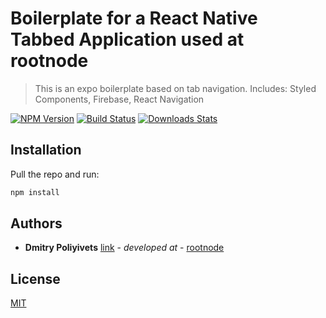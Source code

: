 # Boilerplate for a React Native Tabbed Application used at rootnode
> This is an expo boilerplate based on tab navigation. Includes: Styled Components, Firebase, React Navigation

[![NPM Version][npm-image]][npm-url]
[![Build Status][travis-image]][travis-url]
[![Downloads Stats][npm-downloads]][npm-url]

## Installation

Pull the repo and run:

```sh
npm install
```

## Authors

* **Dmitry Poliyivets** [link](https://linkedin.com/in/dpoliyivets/) - *developed at* - [rootnode](https://github.com/rootnode/)

## License
[MIT](https://choosealicense.com/licenses/mit/)

<!-- Markdown link & img dfn's -->
[npm-image]: https://img.shields.io/npm/v/datadog-metrics.svg?style=flat-square
[npm-url]: https://npmjs.org/package/datadog-metrics
[npm-downloads]: https://img.shields.io/npm/dm/datadog-metrics.svg?style=flat-square
[travis-image]: https://img.shields.io/travis/dbader/node-datadog-metrics/master.svg?style=flat-square
[travis-url]: https://travis-ci.org/dbader/node-datadog-metrics
[wiki]: https://github.com/yourname/yourproject/wiki
